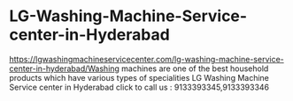 # LG-Washing-Machine-Service-center-in-Hyderabad
https://lgwashingmachineservicecenter.com/lg-washing-machine-service-center-in-hyderabad/Washing machines  are one of the best household products which have various types of specialities LG Washing Machine Service center in Hyderabad click to call us : 9133393345,9133393346 
